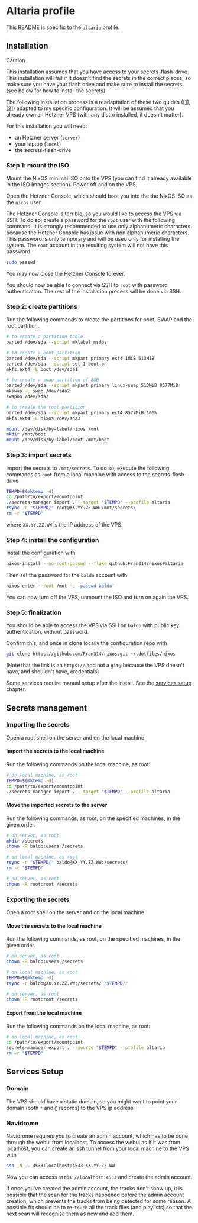 # Altaria profile

This README is specific to the `altaria` profile.

## Installation

> [!CAUTION]  
> This installation assumes that you have access to your secrets-flash-drive.
> This installation will fail if it doesn't find the secrets in the correct
> places, so make sure you have your flash drive and make sure to install the
> secrets (see below for how to install the secrets)

The following installation process is a readaptation of these two guides
([\[1\]](https://wiki.nixos.org/wiki/Install_NixOS_on_Hetzner_Cloud#Traditional_ISO_installation),
[\[2\]](https://nixos.org/manual/nixos/stable/#sec-installation-manual)) adapted
to my specific configuration. It will be assumed that you already own an Hetzner
VPS (with any distro installed, it doesn't matter).

For this installation you will need:

- an Hetzner server (`server`)
- your laptop (`local`)
- the secrets-flash-drive

### Step 1: mount the ISO

Mount the NixOS minimal ISO onto the VPS (you can find it already available in
the ISO Images section). Power off and on the VPS.

Open the Hetzner Console, which should boot you into the the NixOS ISO as the
`nixos` user.

The Hetzner Console is terrible, so you would like to access the VPS via SSH. To
do so, create a password for the `root` user with the following command. It is
strongly recommended to use only alphanumeric characters because the Hetzner
Console has issue with non alphanumeric characters. This password is only
temporary and will be used only for installing the system. The `root` account in
the resulting system will not have this password.

```bash
sudo passwd
```

You may now close the Hetzner Console forever.

You should now be able to connect via SSH to `root` with password
authentication. The rest of the installation process will be done via SSH.

### Step 2: create partitions

Run the following commands to create the partitions for boot, SWAP and the root
partition.

```bash
# to create a partition table
parted /dev/sda --script mklabel msdos

# to create a boot partition
parted /dev/sda --script mkpart primary ext4 1MiB 513MiB
parted /dev/sda --script set 1 boot on
mkfs.ext4 -L boot /dev/sda1

# to create a swap partition of 8GB
parted /dev/sda --script mkpart primary linux-swap 513MiB 8577MiB
mkswap -L swap /dev/sda2
swapon /dev/sda2

# to create the root partition
parted /dev/sda --script mkpart primary ext4 8577MiB 100%
mkfs.ext4 -L nixos /dev/sda3

mount /dev/disk/by-label/nixos /mnt
mkdir /mnt/boot
mount /dev/disk/by-label/boot /mnt/boot
```

### Step 3: import secrets

Import the secrets to `/mnt/secrets`. To do so, execute the following commands
as `root` from a local machine with access to the secrets-flash-drive

```bash
TEMPD=$(mktemp -d)
cd /path/to/export/mountpoint
./secrets-manager import . --target "$TEMPD" --profile altaria
rsync -r "$TEMPD/" root@XX.YY.ZZ.WW:/mnt/secrets/
rm -r "$TEMPD"
```

where `XX.YY.ZZ.WW` is the IP address of the VPS.

### Step 4: install the configuration

Install the configuration with

```bash
nixos-install --no-root-passwd --flake github:Fran314/nixos#altaria
```

Then set the password for the `baldo` account with

```bash
nixos-enter --root /mnt -c 'passwd baldo'
```

You can now turn off the VPS, unmount the ISO and turn on again the VPS.

### Step 5: finalization

You should be able to access the VPS via SSH on `baldo` with public key
authentication, without password.

Confirm this, and once in clone locally the configuration repo with

```bash
git clone https://github.com/Fran314/nixos.git ~/.dotfiles/nixos
```

(Note that the link is an `https://` and not a `git@` because the VPS doesn't
have, and shouldn't have, credentials)

Some services require manual setup after the install. See the
[services setup](#services-setup) chapter.

## Secrets management

### Importing the secrets

Open a root shell on the server and on the local machine

#### Import the secrets to the local machine

Run the following commands on the local machine, as root:

```bash
# on local machine, as root
TEMPD=$(mktemp -d)
cd /path/to/export/mountpoint
./secrets-manager import . --target "$TEMPD" --profile altaria
```

#### Move the imported secrets to the server

Run the following commands, as root, on the specified machines, in the given
order.

```bash
# on server, as root
mkdir /secrets
chown -R baldo:users /secrets
```

```bash
# on local machine, as root
rsync -r "$TEMPD/" baldo@XX.YY.ZZ.WW:/secrets/
rm -r "$TEMPD"
```

```bash
# on server, as root
chown -R root:root /secrets
```

### Exporting the secrets

Open a root shell on the server and on the local machine

#### Move the secrets to the local machine

Run the following commands, as root, on the specified machines, in the given
order.

```bash
# on server, as root
chown -R baldo:users /secrets
```

```bash
# on local machine, as root
TEMPD=$(mktemp -d)
rsync -r baldo@XX.YY.ZZ.WW:/secrets/ "$TEMPD/"
```

```bash
# on server, as root
chown -R root:root /secrets
```

#### Export from the local machine

Run the following commands on the local machine, as root:

```bash
# on local machine, as root
cd /path/to/export/mountpoint
secrets-manager export . --source "$TEMPD" --profile altaria
rm -r "$TEMPD"
```

## Services Setup

### Domain

The VPS should have a static domain, so you might want to point your domain
(both `*` and `@` records) to the VPS ip address

### Navidrome

Navidrome requires you to create an admin account, which has to be done through
the webui from localhost. To access the webui as if it was from localhost, you
can create an ssh tunnel from your local machine to the VPS with

```bash
ssh -N -L 4533:localhost:4533 XX.YY.ZZ.WW
```

Now you can access `https://localhost:4533` and create the admin account.

If once you've created the admin account, the tracks don't show up, it is
possible that the scan for the tracks happened before the admin account
creation, which prevents the tracks from being detected for some reason. A
possible fix should be to re-`touch` all the track files (and playlists) so that
the next scan will recognise them as new and add them.
